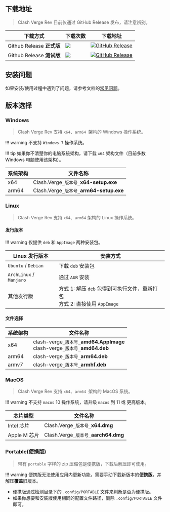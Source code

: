 ## 下载地址

> Clash Verge Rev 目前仅通过 GitHub Release 发布，请注意辨别。

| 下载方式                  | 下载次数                                                                                                          | 下载地址                                                                                                                                                                                                     |
| ------------------------- | ----------------------------------------------------------------------------------------------------------------- | ------------------------------------------------------------------------------------------------------------------------------------------------------------------------------------------------------------ |
| Github Release **正式版** | <img src="https://img.shields.io/github/downloads/clash-verge-rev/clash-verge-rev/latest/total?label=@latest">    | <a href='https://github.com/clash-verge-rev/clash-verge-rev/releases/latest' target="_blank"><img alt="GitHub Release" src="https://img.shields.io/github/v/release/clash-verge-rev/clash-verge-rev"></a>    |
| Github Release **测试版** | <img src="https://img.shields.io/github/downloads-pre/clash-verge-rev/clash-verge-rev/latest/total?label=@alpha"> | <a href='https://github.com/clash-verge-rev/clash-verge-rev/releases/tag/alpha' target="_blank"><img alt="GitHub Release" src="https://img.shields.io/github/v/release/clash-verge-rev/clash-verge-rev"></a> |

## 安装问题

如果安装/使用过程中遇到了问题，请参考文档的[常见问题](./faq/install.html)。

## 版本选择

### Windows

> Clash Verge Rev 支持 `x64`、`arm64 `架构的 Windows 操作系统。

<!-- prettier-ignore -->
!!! warning
    不支持 `Windows 7` 操作系统。

<!-- prettier-ignore -->
!!! tip
    如果你不清楚你的电脑系统架构，请下载 `x64` 架构文件（目前多数 Windows 电脑使用该架构）。

| 系统架构 | 文件名称                                 |
| -------- | ---------------------------------------- |
| x64      | Clash.Verge`_版本号_`**x64-setup.exe**   |
| arm64    | Clash.Verge`_版本号_`**arm64-setup.exe** |

### Linux

> Clash Verge Rev 支持 `x64`、`arm64` 架构的 Linux 操作系统。

#### 发行版本

<!-- prettier-ignore -->
!!! warning
    仅提供 `deb` 和 `AppImage` 两种安装包。

| Linux 发行版本          | 安装方式                                                                       |
| ----------------------- | ------------------------------------------------------------------------------ |
| `Ubuntu` / `Debian`     | 下载 `deb` 安装包                                                              |
| `ArchLinux` / `Manjaro` | 通过 `AUR` 安装                                                                |
| 其他发行版              | 方式 1: 解压 `deb` 包得到可执行文件，重新打包<br />方式 2: 直接使用 `AppImage` |

#### 文件选择

| 系统架构 | 文件名称                                                                        |
| -------- | ------------------------------------------------------------------------------- |
| x64      | clash-verge`_版本号_`**amd64.AppImage**<br />clash-verge`_版本号_`**amd64.deb** |
| arm64    | clash-verge`_版本号_`**arm64.deb**                                              |
| armv7    | clash-verge`_版本号_`**armhf.deb**                                              |

### MacOS

> Clash Verge Rev 支持 `x64`、`arm64 `架构的 MacOS 系统。

<!-- prettier-ignore -->
!!! warning
    不支持 `macos` 10 操作系统，请升级 `macos` 到 11 或 更高版本。

| 芯片类型     | 文件名称                             |
| ------------ | ------------------------------------ |
| Intel 芯片   | Clash.Verge`_版本号_`**x64.dmg**     |
| Apple M 芯片 | Clash.Verge`_版本号_`**aarch64.dmg** |

### Portable(便携版)

> 带有 `portable` 字样的 zip 压缩包是便携版，下载后解压即可使用。

<!-- prettier-ignore -->
!!! warning
    便携版无法使用应用内更新功能，需要手动下载新版本的**便携版**，并解压**覆盖**旧版本。

- 便携版通过检测目录下的 `.config/PORTABLE` 文件来判断是否为便携版。
- 如果你想要和安装版使用相同的配置文件路径，删除 `.config/PORTABLE` 文件即可。
